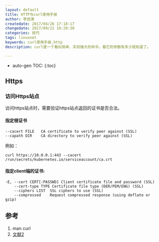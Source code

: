 ```yaml
---
layout: default
title: HTTP与curl使用手册
author: 李佶澳
createdate: 2017/04/26 17:18:17
changedate: 2017/09/21 19:29:30
categories: 技巧
tags: linuxnet
keywords: curl使用手册,http
description: curl是一个看似简单、实则强大的命令，看它的参数有多少就知道了。

---
```


* auto-gen TOC:
{:toc}

## Https  

### 访问Https站点

访问https站点时，需要验证https站点返回的证书是否合法。

#### 指定根证书

	--cacert FILE   CA certificate to verify peer against (SSL)
	--capath DIR    CA directory to verify peer against (SSL)

例如：

	curl https://10.0.0.1:443 --cacert /run/secrets/kubernetes.io/serviceaccount/ca.crt

#### 指定client端的证书:

	-E, --cert CERT[:PASSWD] Client certificate file and password (SSL)
	    --cert-type TYPE Certificate file type (DER/PEM/ENG) (SSL)
	    --ciphers LIST  SSL ciphers to use (SSL)
	    --compressed    Request compressed response (using deflate or gzip)



## 参考

1. man curl
2. [文献2][2]

[1]: 1.com  "文献1" 
[2]: 2.com  "文献1" 
